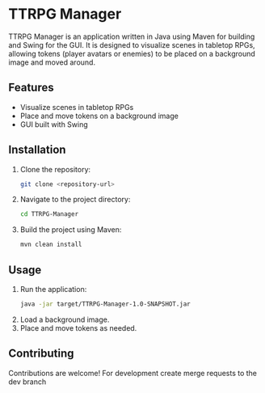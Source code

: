 # TTRPG Manager

TTRPG Manager is an application written in Java using Maven for building and Swing for the GUI. It is designed to visualize scenes in tabletop RPGs, allowing tokens (player avatars or enemies) to be placed on a background image and moved around.

## Features

- Visualize scenes in tabletop RPGs
- Place and move tokens on a background image
- GUI built with Swing

## Installation

1. Clone the repository:
    ```sh
    git clone <repository-url>
    ```
2. Navigate to the project directory:
    ```sh
    cd TTRPG-Manager
    ```
3. Build the project using Maven:
    ```sh
    mvn clean install
    ```

## Usage

1. Run the application:
    ```sh
    java -jar target/TTRPG-Manager-1.0-SNAPSHOT.jar
    ```
2. Load a background image.
3. Place and move tokens as needed.

## Contributing

Contributions are welcome! For development create merge requests to the dev branch